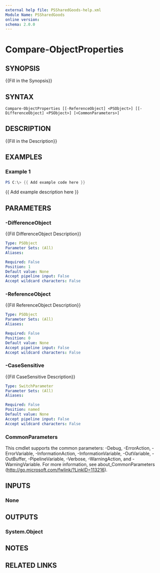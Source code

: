 ```yaml
---
external help file: PSSharedGoods-help.xml
Module Name: PSSharedGoods
online version:
schema: 2.0.0
---
```


# Compare-ObjectProperties

## SYNOPSIS
{{Fill in the Synopsis}}

## SYNTAX

```
Compare-ObjectProperties [[-ReferenceObject] <PSObject>] [[-DifferenceObject] <PSObject>] [<CommonParameters>]
```

## DESCRIPTION
{{Fill in the Description}}

## EXAMPLES

### Example 1
```powershell
PS C:\> {{ Add example code here }}
```

{{ Add example description here }}

## PARAMETERS

### -DifferenceObject
{{Fill DifferenceObject Description}}

```yaml
Type: PSObject
Parameter Sets: (All)
Aliases:

Required: False
Position: 1
Default value: None
Accept pipeline input: False
Accept wildcard characters: False
```

### -ReferenceObject
{{Fill ReferenceObject Description}}

```yaml
Type: PSObject
Parameter Sets: (All)
Aliases:

Required: False
Position: 0
Default value: None
Accept pipeline input: False
Accept wildcard characters: False
```

### -CaseSensitive
{{Fill CaseSensitive Description}}

```yaml
Type: SwitchParameter
Parameter Sets: (All)
Aliases:

Required: False
Position: named
Default value: None
Accept pipeline input: False
Accept wildcard characters: False
```

### CommonParameters
This cmdlet supports the common parameters: -Debug, -ErrorAction, -ErrorVariable, -InformationAction, -InformationVariable, -OutVariable, -OutBuffer, -PipelineVariable, -Verbose, -WarningAction, and -WarningVariable. For more information, see about_CommonParameters (http://go.microsoft.com/fwlink/?LinkID=113216).

## INPUTS

### None

## OUTPUTS

### System.Object
## NOTES

## RELATED LINKS
